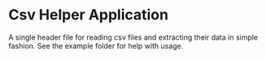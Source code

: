 # **C**sv **H**elper **A**pplication
A single header file for reading csv files and extracting their data in simple fashion. See the example folder for help with usage.
